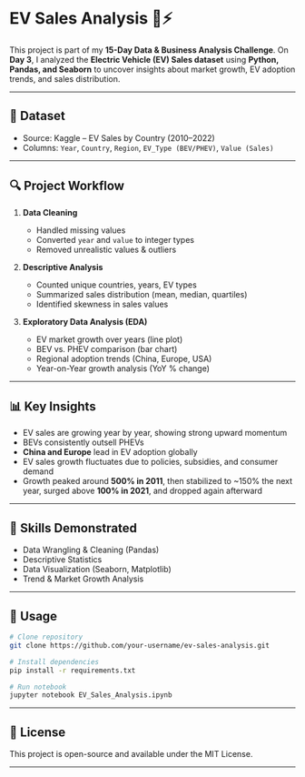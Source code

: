 # EV Sales Analysis 🚗⚡

This project is part of my **15-Day Data & Business Analysis Challenge**.
On **Day 3**, I analyzed the **Electric Vehicle (EV) Sales dataset** using **Python, Pandas, and Seaborn** to uncover insights about market growth, EV adoption trends, and sales distribution.

---

## 📂 Dataset

* Source: Kaggle – EV Sales by Country (2010–2022)
* Columns: `Year`, `Country`, `Region`, `EV_Type (BEV/PHEV)`, `Value (Sales)`

---

## 🔍 Project Workflow

1. **Data Cleaning**

   * Handled missing values
   * Converted `year` and `value` to integer types
   * Removed unrealistic values & outliers

2. **Descriptive Analysis**

   * Counted unique countries, years, EV types
   * Summarized sales distribution (mean, median, quartiles)
   * Identified skewness in sales values

3. **Exploratory Data Analysis (EDA)**

   * EV market growth over years (line plot)
   * BEV vs. PHEV comparison (bar chart)
   * Regional adoption trends (China, Europe, USA)
   * Year-on-Year growth analysis (YoY % change)

---

## 📊 Key Insights

* EV sales are growing year by year, showing strong upward momentum
* BEVs consistently outsell PHEVs
* **China and Europe** lead in EV adoption globally
* EV sales growth fluctuates due to policies, subsidies, and consumer demand
* Growth peaked around **500% in 2011**, then stabilized to ~150% the next year, surged above **100% in 2021**, and dropped again afterward

---

## 🚀 Skills Demonstrated

* Data Wrangling & Cleaning (Pandas)
* Descriptive Statistics
* Data Visualization (Seaborn, Matplotlib)
* Trend & Market Growth Analysis

---

## 📌 Usage

```bash
# Clone repository
git clone https://github.com/your-username/ev-sales-analysis.git

# Install dependencies
pip install -r requirements.txt

# Run notebook
jupyter notebook EV_Sales_Analysis.ipynb
```

---

## 📄 License

This project is open-source and available under the MIT License.

---

